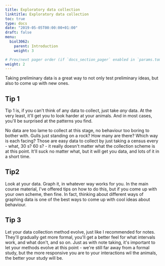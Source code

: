 ```yaml
---
title: Exploratory data collection
linktitle: Exploratory data collection
toc: true
type: docs
date: "2019-05-05T00:00:00+01:00"
draft: false
menu:
  biol3062:
    parent: Introduction
    weight: 3

# Prev/next pager order (if `docs_section_pager` enabled in `params.toml`)
weight: 2
---
```


Taking preliminary data is a great way to not only test preliminary ideas, but also to come up with new ones.

## Tip 1

Tip 1 is, if you can't think of any data to collect, just take *any* data. At the very least, it'll get you to look harder at your animals. And in most cases, you'll be surprised at the patterns you find.

No data are too lame to collect at this stage, no behaviour too boring to bother with. Gulls just standing on a rock? How many are there? Which way is each facing? Those are easy data to collect by just taking a census every - what, 30 s? 60 s? - it really doesn't matter what the collection scheme is at this point. It'll suck no matter what, but it will get you data, and lots of it in a short time.

## Tip2

Look at your data. Graph it, in whatever way works for you. In the main course material, I've offered tips on how to do this, but if you come up with your own scheme, then fine. In fact, thinking about different ways of graphing data is one of the best ways to come up with cool ideas about behaviour.

## Tip 3

Let your data collection method evolve, just like I recommended for notes. They'll gradually get more formal, you'll get a better feel for what intervals work, and what don't, and so on. Just as with note taking, it's important to let your methods evolve at this point - we're still far away from a formal study, but the more responsive you are to your interactions wil the animals, the better your study will be.
